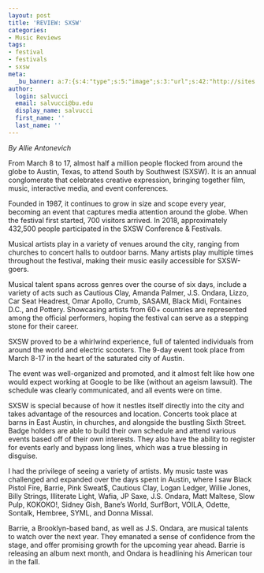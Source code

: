 ```yaml
---
layout: post
title: 'REVIEW: SXSW'
categories:
- Music Reviews
tags:
- festival
- festivals
- sxsw
meta:
  _bu_banner: a:7:{s:4:"type";s:5:"image";s:3:"url";s:42:"http://sites.bu.edu/wtbu/files/2019/04/0_8jyRxSh7K9u7t4l4.png";s:3:"alt";s:0:"";s:7:"post_id";s:4:"4407";s:4:"html";s:0:"";s:8:"position";s:12:"contentWidth";s:7:"caption";s:0:"";}
author:
  login: salvucci
  email: salvucci@bu.edu
  display_name: salvucci
  first_name: ''
  last_name: ''
---
```

_By Allie Antonevich_

From March 8 to 17, almost half a million people flocked from around the globe to Austin, Texas, to attend South by Southwest (SXSW). It is an annual conglomerate that celebrates creative expression, bringing together film, music, interactive media, and event conferences.

Founded in 1987, it continues to grow in size and scope every year, becoming an event that captures media attention around the globe. When the festival first started, 700 visitors arrived. In 2018, approximately 432,500 people participated in the SXSW Conference & Festivals.

Musical artists play in a variety of venues around the city, ranging from churches to concert halls to outdoor barns. Many artists play multiple times throughout the festival, making their music easily accessible for SXSW-goers.

Musical talent spans across genres over the course of six days, include a variety of acts such as Cautious Clay, Amanda Palmer, J.S. Ondara, Lizzo, Car Seat Headrest, Omar Apollo, Crumb, SASAMI, Black Midi, Fontaines D.C., and Pottery. Showcasing artists from 60+ countries are represented among the official performers, hoping the festival can serve as a stepping stone for their career.

SXSW proved to be a whirlwind experience, full of talented individuals from around the world and electric scooters. The 9-day event took place from March 8-17 in the heart of the saturated city of Austin.

The event was well-organized and promoted, and it almost felt like how one would expect working at Google to be like (without an ageism lawsuit). The schedule was clearly communicated, and all events were on time.

SXSW is special because of how it nestles itself directly into the city and takes advantage of the resources and location. Concerts took place at barns in East Austin, in churches, and alongside the bustling Sixth Street. Badge holders are able to build their own schedule and attend various events based off of their own interests. They also have the ability to register for events early and bypass long lines, which was a true blessing in disguise.

I had the privilege of seeing a variety of artists. My music taste was challenged and expanded over the days spent in Austin, where I saw Black Pistol Fire, Barrie, Pink Sweat$, Cautious Clay, Logan Ledger, Willie Jones, Billy Strings, Illiterate Light, Wafia, JP Saxe, J.S. Ondara, Matt Maltese, Slow Pulp, KOKOKO!, Sidney Gish, Bane’s World, SurfBort, VOILA, Odette, Sontalk, Hembree, SYML, and Donna Missal.

Barrie, a Brooklyn-based band, as well as J.S. Ondara, are musical talents to watch over the next year. They emanated a sense of confidence from the stage, and offer promising growth for the upcoming year ahead. Barrie is releasing an album next month, and Ondara is headlining his American tour in the fall.